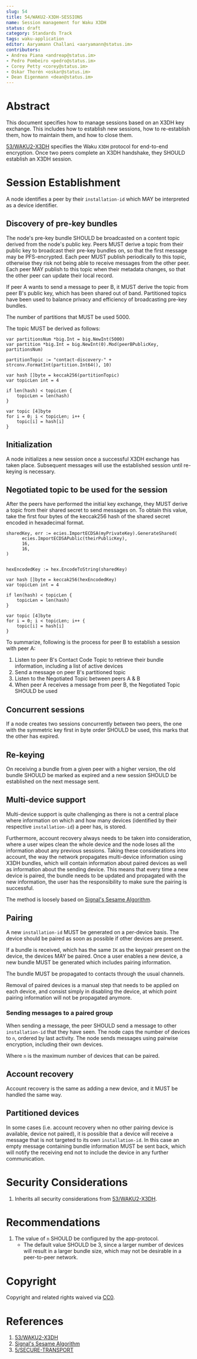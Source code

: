 ```yaml
---
slug: 54
title: 54/WAKU2-X3DH-SESSIONS
name: Session management for Waku X3DH 
status: draft
category: Standards Track
tags: waku-application
editor: Aaryamann Challani <aaryamann@status.im>
contributors:
- Andrea Piana <andreap@status.im>
- Pedro Pombeiro <pedro@status.im>
- Corey Petty <corey@status.im>
- Oskar Thorén <oskar@status.im>
- Dean Eigenmann <dean@status.im>
---
```


# Abstract

This document specifies how to manage sessions based on an X3DH key exchange.
This includes how to establish new sessions, how to re-establish them, how to maintain them, and how to close them.

[53/WAKU2-X3DH](/spec/53) specifies the Waku `X3DH` protocol for end-to-end encryption. 
Once two peers complete an X3DH handshake, they SHOULD establish an X3DH session.

# Session Establishment

A node identifies a peer by their `installation-id` which MAY be interpreted as a device identifier.

## Discovery of pre-key bundles

The node's pre-key bundle SHOULD be broadcasted on a content topic derived from the node's public key.
Peers MUST derive a topic from their public key to broadcast their pre-key bundles on, so that the first message may be PFS-encrypted.
Each peer MUST publish periodically to this topic, otherwise they risk not being able to receive messages from the other peer.
Each peer MAY publish to this topic when their metadata changes, so that the other peer can update their local record.

If peer A wants to send a message to peer B, it MUST derive the topic from peer B's public key, which has been shared out of band.
Partitioned topics have been used to balance privacy and efficiency of broadcasting pre-key bundles.

The number of partitions that MUST be used 5000.

The topic MUST be derived as follows:
```
var partitionsNum *big.Int = big.NewInt(5000)
var partition *big.Int = big.NewInt(0).Mod(peerBPublicKey, partitionsNum)

partitionTopic := "contact-discovery-" + strconv.FormatInt(partition.Int64(), 10)

var hash []byte = keccak256(partitionTopic)
var topicLen int = 4

if len(hash) < topicLen {
    topicLen = len(hash)
}

var topic [4]byte
for i = 0; i < topicLen; i++ {
    topic[i] = hash[i]
}
```

## Initialization
A node initializes a new session once a successful X3DH exchange has taken place. 
Subsequent messages will use the established session until re-keying is necessary.

## Negotiated topic to be used for the session

After the peers have performed the initial key exchange, they MUST derive a topic from their shared secret to send messages on.
To obtain this value, take the first four bytes of the keccak256 hash of the shared secret encoded in hexadecimal format.

```
sharedKey, err := ecies.ImportECDSA(myPrivateKey).GenerateShared(
      ecies.ImportECDSAPublic(theirPublicKey),
      16,
      16,
)


hexEncodedKey := hex.EncodeToString(sharedKey)

var hash []byte = keccak256(hexEncodedKey)
var topicLen int = 4

if len(hash) < topicLen {
    topicLen = len(hash)
}

var topic [4]byte
for i = 0; i < topicLen; i++ {
    topic[i] = hash[i]
}
```

To summarize, following is the process for peer B to establish a session with peer A:
1. Listen to peer B's Contact Code Topic to retrieve their bundle information, including a list of active devices
2. Send a message on peer B's partitioned topic
3. Listen to the Negotiated Topic between peers A & B
4. When peer A receives a message from peer B, the Negotiated Topic SHOULD be used

## Concurrent sessions

If a node creates two sessions concurrently between two peers, the one with the symmetric key first in byte order SHOULD be used, this marks that the other has expired.

## Re-keying

On receiving a bundle from a given peer with a higher version, the old bundle SHOULD be marked as expired and a new session SHOULD be established on the next message sent.

## Multi-device support

Multi-device support is quite challenging as there is not a central place where information on which and how many devices (identified by their respective `installation-id`) a peer has, is stored.

Furthermore, account recovery always needs to be taken into consideration, where a user wipes clean the whole device and the node loses all the information about any previous sessions.
Taking these considerations into account, the way the network propagates multi-device information using X3DH bundles, which will contain information about paired devices as well as information about the sending device.
This means that every time a new device is paired, the bundle needs to be updated and propagated with the new information, the user has the responsibility to make sure the pairing is successful.

The method is loosely based on [Signal's Sesame Algorithm](https://signal.org/docs/specifications/sesame/).

## Pairing

A new `installation-id` MUST be generated on a per-device basis. 
The device should be paired as soon as possible if other devices are present. 

If a bundle is received, which has the same `IK` as the keypair present on the device, the devices MAY be paired.
Once a user enables a new device, a new bundle MUST be generated which includes pairing information.

The bundle MUST be propagated to contacts through the usual channels.

Removal of paired devices is a manual step that needs to be applied on each device, and consist simply in disabling the device, at which point pairing information will not be propagated anymore.

### Sending messages to a paired group

When sending a message, the peer SHOULD send a message to other `installation-id` that they have seen. 
The node caps the number of devices to `n`, ordered by last activity. 
The node sends messages using pairwise encryption, including their own devices.

Where `n` is the maximum number of devices that can be paired.

## Account recovery

Account recovery is the same as adding a new device, and it MUST be handled the same way.

## Partitioned devices

In some cases (i.e. account recovery when no other pairing device is available, device not paired), it is possible that a device will receive a message that is not targeted to its own `installation-id`.
In this case an empty message containing bundle information MUST be sent back, which will notify the receiving end not to include the device in any further communication.

# Security Considerations

1. Inherits all security considerations from [53/WAKU2-X3DH](/spec/53).

# Recommendations

1. The value of `n` SHOULD be configured by the app-protocol.
    - The default value SHOULD be 3, since a larger number of devices will result in a larger bundle size, which may not be desirable in a peer-to-peer network.

# Copyright

Copyright and related rights waived via [CC0](https://creativecommons.org/publicdomain/zero/1.0/).

# References

1. [53/WAKU2-X3DH](/spec/53)
2. [Signal's Sesame Algorithm](https://signal.org/docs/specifications/sesame/)
3. [5/SECURE-TRANSPORT](https://specs.status.im/spec/5)